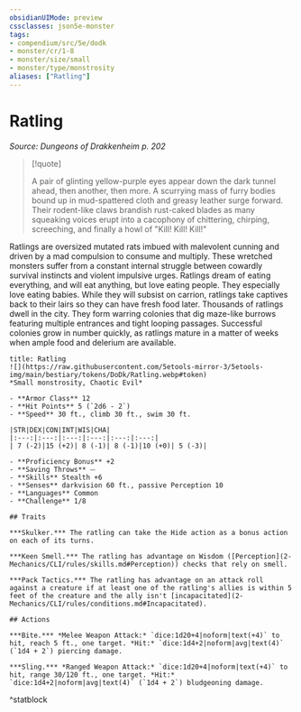 ```yaml
---
obsidianUIMode: preview
cssclasses: json5e-monster
tags:
- compendium/src/5e/dodk
- monster/cr/1-8
- monster/size/small
- monster/type/monstrosity
aliases: ["Ratling"]
---
```

# Ratling
*Source: Dungeons of Drakkenheim p. 202*  

> [!quote]  
> 
> A pair of glinting yellow-purple eyes appear down the dark tunnel ahead, then another, then more. A scurrying mass of furry bodies bound up in mud-spattered cloth and greasy leather surge forward. Their rodent-like claws brandish rust-caked blades as many squeaking voices erupt into a cacophony of chittering, chirping, screeching, and finally a howl of "Kill! Kill! Kill!"

Ratlings are oversized mutated rats imbued with malevolent cunning and driven by a mad compulsion to consume and multiply. These wretched monsters suffer from a constant internal struggle between cowardly survival instincts and violent impulsive urges. Ratlings dream of eating everything, and will eat anything, but love eating people. They especially love eating babies. While they will subsist on carrion, ratlings take captives back to their lairs so they can have fresh food later. Thousands of ratlings dwell in the city. They form warring colonies that dig maze-like burrows featuring multiple entrances and tight looping passages. Successful colonies grow in number quickly, as ratlings mature in a matter of weeks when ample food and delerium are available.

```ad-statblock
title: Ratling
![](https://raw.githubusercontent.com/5etools-mirror-3/5etools-img/main/bestiary/tokens/DoDk/Ratling.webp#token)
*Small monstrosity, Chaotic Evil*

- **Armor Class** 12
- **Hit Points** 5 (`2d6 - 2`)
- **Speed** 30 ft., climb 30 ft., swim 30 ft.

|STR|DEX|CON|INT|WIS|CHA|
|:---:|:---:|:---:|:---:|:---:|:---:|
| 7 (-2)|15 (+2)| 8 (-1)| 8 (-1)|10 (+0)| 5 (-3)|

- **Proficiency Bonus** +2
- **Saving Throws** ⏤
- **Skills** Stealth +6
- **Senses** darkvision 60 ft., passive Perception 10
- **Languages** Common
- **Challenge** 1/8

## Traits

***Skulker.*** The ratling can take the Hide action as a bonus action on each of its turns.

***Keen Smell.*** The ratling has advantage on Wisdom ([Perception](2-Mechanics/CLI/rules/skills.md#Perception)) checks that rely on smell.

***Pack Tactics.*** The ratling has advantage on an attack roll against a creature if at least one of the ratling's allies is within 5 feet of the creature and the ally isn't [incapacitated](2-Mechanics/CLI/rules/conditions.md#Incapacitated).

## Actions

***Bite.*** *Melee Weapon Attack:* `dice:1d20+4|noform|text(+4)` to hit, reach 5 ft., one target. *Hit:* `dice:1d4+2|noform|avg|text(4)` (`1d4 + 2`) piercing damage.

***Sling.*** *Ranged Weapon Attack:* `dice:1d20+4|noform|text(+4)` to hit, range 30/120 ft., one target. *Hit:* `dice:1d4+2|noform|avg|text(4)` (`1d4 + 2`) bludgeoning damage.
```
^statblock